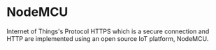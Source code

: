 # NodeMCU
Internet of Things's Protocol HTTPS which is a secure connection and HTTP are implemented using an open source IoT platform, NodeMCU.

